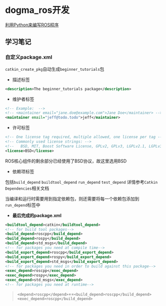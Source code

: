 # dogma_ros开发

[利用Python来编写ROS程序](https://www.ncnynl.com/archives/201611/1055.html)

## 学习笔记

### 自定义package.xml

`catkin_create_pkg`自动生成`beginner_tutorials`包

- 描述标签

```xml
<description>The beginner_tutorials package</description>
```

- 维护者标签

```xml
<!-- Example:  -->
<!-- <maintainer email="jane.doe@example.com">Jane Doe</maintainer> -->
<maintainer email="jeff@todo.todo">jeff</maintainer>
```

- 许可标签

```xml
<!-- One license tag required, multiple allowed, one license per tag -->
<!-- Commonly used license strings: -->
<!--   BSD, MIT, Boost Software License, GPLv2, GPLv3, LGPLv2.1, LGPLv3 -->
<license>BSD</license>
```

ROS核心组件的剩余部分已经使用了BSD协议，故这里选用BSD

- 依赖项标签

包括`build_depend` `buildtool_depend` `run_depend` `test_depend` 详情参考`Catkin Dependencies`相关文档

当编译和运行时需要用到指定依赖包，则还需要将每一个依赖包添加到`run_depend`标签中

- **最后完成的package.xml**

```xml
<buildtool_depend>catkin</buildtool_depend>
<!-- for build tool packages-->
<build_depend>roscpp</build_depend>	
<build_depend>rospy</build_depend>					
<build_depend>std_msgs</build_depend>
<!-- for packages you need at compile time-->
<build_export_depend>roscpp</build_export_depend>	
<build_export_depend>rospy</build_export_depend>
<build_export_depend>std_msgs</build_export_depend>
<!-- for packages you need in order to build against this package-->
<exec_depend>roscpp</exec_depend>					
<exec_depend>rospy</exec_depend>
<exec_depend>std_msgs</exec_depend>
<!-- for packages you need at runtime-->
```

> `<depend>roscpp</depend>`==`<build_depend>roscpp</build_depend>` `<exec_depend>roscpp</build_depend>`


